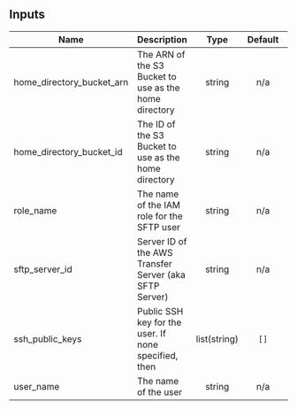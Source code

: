 <!-- BEGINNING OF PRE-COMMIT-TERRAFORM DOCS HOOK -->
## Inputs

| Name | Description | Type | Default | Required |
|------|-------------|:----:|:-----:|:-----:|
| home\_directory\_bucket\_arn | The ARN of the S3 Bucket to use as the home directory | string | n/a | yes |
| home\_directory\_bucket\_id | The ID of the S3 Bucket to use as the home directory | string | n/a | yes |
| role\_name | The name of the IAM role for the SFTP user | string | n/a | yes |
| sftp\_server\_id | Server ID of the AWS Transfer Server (aka SFTP Server) | string | n/a | yes |
| ssh\_public\_keys | Public SSH key for the user.  If none specified, then | list(string) | `[]` | no |
| user\_name | The name of the user | string | n/a | yes |

<!-- END OF PRE-COMMIT-TERRAFORM DOCS HOOK -->
